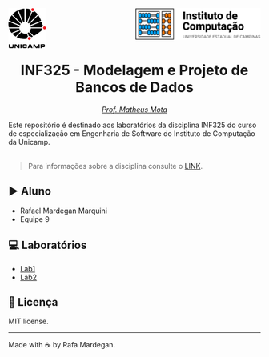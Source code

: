 <div id="header">
    <img src="img/unicamp.png" width=75px align="left" />
    <img src="img/ic.png" width=250px align="right" />
</div>
<br /><br /><br /><br />

<h1 align="center">INF325 - Modelagem e Projeto de Bancos de Dados</h1>
<p align="center"><em><a href="https://github.com/matheusmota" target="_blank">Prof. Matheus Mota</a></em></p>
Este repositório é destinado aos laboratórios da disciplina INF325 do curso de especialização em Engenharia de Software do Instituto de Computação da Unicamp.
<br /><br />

> Para informações sobre a disciplina consulte o [LINK](https://ic.unicamp.br/wp-content/uploads/2019/10/INF-0325-Modelagem-e-Projeto-de-Banco-de-Dados.pdf).


## :arrow_forward: Aluno
* Rafael Mardegan Marquini
* Equipe 9

## :computer: Laboratórios
* [Lab1](https://github.com/rmmarquini/engsoft-inf325-labs/tree/master/lab1)
* [Lab2](https://github.com/rmmarquini/engsoft-inf325-labs/tree/master/lab2)

## :memo: Licença
MIT license.

---
Made with :coffee: by Rafa Mardegan.